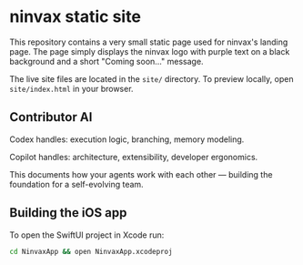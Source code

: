 # ninvax static site

This repository contains a very small static page used for ninvax's landing page.
The page simply displays the ninvax logo with purple text on a black background
and a short "Coming soon…" message.

The live site files are located in the `site/` directory.  To preview locally,
open `site/index.html` in your browser.

## Contributor AI

Codex handles: execution logic, branching, memory modeling.

Copilot handles: architecture, extensibility, developer ergonomics.

This documents how your agents work with each other — building the foundation for a self-evolving team.


## Building the iOS app

To open the SwiftUI project in Xcode run:

```bash
cd NinvaxApp && open NinvaxApp.xcodeproj
```

